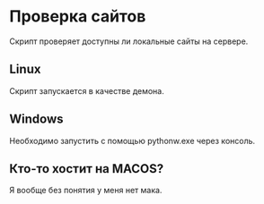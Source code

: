 # Проверка сайтов
Скрипт проверяет доступны ли локальные сайты на сервере.
## Linux
Скрипт запускается в качестве демона.
## Windows
Необходимо запустить с помощью pythonw.exe через консоль.
## Кто-то хостит на MACOS?
Я вообще без понятия у меня нет мака.